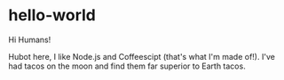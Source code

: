 # hello-world

Hi Humans!

Hubot here, I like Node.js and Coffeescipt (that's what I'm made of!).
I've had tacos on the moon and find them far superior to Earth tacos.
